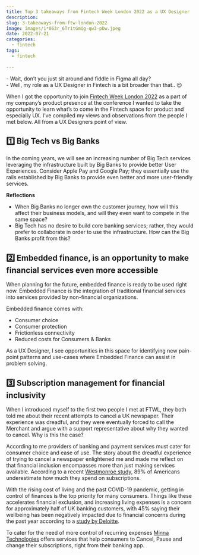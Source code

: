 ```yaml
---
title: Top 3 takeaways from Fintech Week London 2022 as a UX Designer
description: 
slug: 3-takeaways-from-ftw-london-2022
image: images/1*063r_6Tr1tGmQg-qw3-pDw.jpeg
date: 2022-07-21
categories: 
  - fintech
tags: 
  - fintech
 
---
```


\- Wait, don’t you just sit around and fiddle in Figma all day?   
\- Well, my role as a UX Designer in Fintech is a bit broader than that.. 😉

When I got the opportunity to join [Fintech Week London 2022](https://www2.deloitte.com/uk/en/pages/financial-services/articles/growth-through-financial-inclusion.html) as a part of my company’s product presence at the conference I wanted to take the opportunity to learn what’s to come in the Fintech space for product and especially UX. I’ve compiled my views and observations from the people I met below. All from a UX Designers point of view.

## **1️⃣ Big Tech vs Big Banks**

In the coming years, we will see an increasing number of Big Tech services leveraging the infrastructure built by Big Banks to provide better User Experiences. Consider Apple Pay and Google Pay; they essentially use the rails established by Big Banks to provide even better and more user-friendly services.

**Reflections**

- When Big Banks no longer own the customer journey, how will this affect their business models, and will they even want to compete in the same space?
- Big Tech has no desire to build core banking services; rather, they would prefer to collaborate in order to use the infrastructure. How can the Big Banks profit from this?

## **2️⃣ Embedded finance, is an opportunity to make financial services even more accessible**

When planning for the future, embedded finance is ready to be used right now. Embedded Finance is the integration of traditional financial services into services provided by non-financial organizations.

Embedded finance comes with:

- Consumer choice
- Consumer protection
- Frictionless connectivity
- Reduced costs for Consumers & Banks

As a UX Designer, I see opportunities in this space for identifying new pain-point patterns and use-cases where Embedded Finance can assist in problem solving.

## **3️⃣ Subscription management for financial inclusivity**

When I introduced myself to the first two people I met at FTWL, they both told me about their recent attempts to cancel a UK newspaper. Their experience was dreadful, and they were eventually forced to call the Merchant and argue with a support representative about why they wanted to cancel. Why is this the case?

According to me providers of banking and payment services must cater for consumer choice and ease of use. The story about the dreadful experience of trying to cancel a newspaper enlightened me and made me reflect on that financial inclusion encompasses more than just making services available. According to a recent [Westmonroe study](https://www.westmonroe.com/perspectives/report/the-state-of-subscription-services-spending), 89% of Americans underestimate how much they spend on subscriptions.

With the rising cost of living and the past COVID-19 pandemic, getting in control of finances is the top priority for many consumers. Things like these accelerates financial exclusion, and increasing living expenses is a concern for approximately half of UK banking customers, with 45% saying their wellbeing has been negatively impacted due to financial concerns during the past year according to a [study by Deloitte](https://www2.deloitte.com/uk/en/pages/financial-services/articles/growth-through-financial-inclusion.html).

To cater for the need of more control of recurring expenses [Minna Technologies](https://minna.tech/) offers services that help consumers to Cancel, Pause and change their subscriptions, right from their banking app.
